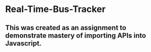 # Real-Time-Bus-Tracker
## This was created as an assignment to demonstrate mastery of importing APIs into Javascript.

